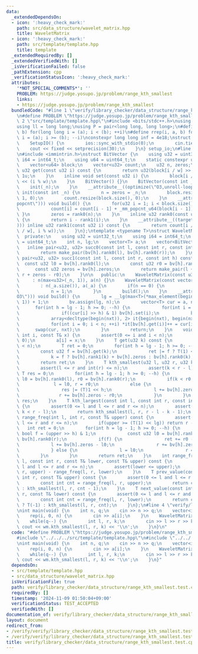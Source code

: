 ```yaml
---
data:
  _extendedDependsOn:
  - icon: ':heavy_check_mark:'
    path: src/data_structure/wavelet_matrix.hpp
    title: WaveletMatrix
  - icon: ':heavy_check_mark:'
    path: src/template/template.hpp
    title: template
  _extendedRequiredBy: []
  _extendedVerifiedWith: []
  _isVerificationFailed: false
  _pathExtension: cpp
  _verificationStatusIcon: ':heavy_check_mark:'
  attributes:
    '*NOT_SPECIAL_COMMENTS*': ''
    PROBLEM: https://judge.yosupo.jp/problem/range_kth_smallest
    links:
    - https://judge.yosupo.jp/problem/range_kth_smallest
  bundledCode: "#line 1 \"verify/library_checker/data_structure/range_kth_smallest.test.cpp\"\
    \n#define PROBLEM \"https://judge.yosupo.jp/problem/range_kth_smallest\"\n#line\
    \ 2 \"src/template/template.hpp\"\n#include <bits/stdc++.h>\nusing namespace std;\n\
    using ll = long long;\nusing P = pair<long long, long long>;\n#define rep(i, a,\
    \ b) for(long long i = (a); i < (b); ++i)\n#define rrep(i, a, b) for(long long\
    \ i = (a); i >= (b); --i)\nconstexpr long long inf = 4e18;\nstruct SetupIO {\n\
    \    SetupIO() {\n        ios::sync_with_stdio(0);\n        cin.tie(0);\n    \
    \    cout << fixed << setprecision(30);\n    }\n} setup_io;\n#line 3 \"src/data_structure/wavelet_matrix.hpp\"\
    \n#include <immintrin.h>\nstruct BitVector {\n    using u32 = uint32_t;\n    using\
    \ i64 = int64_t;\n    using u64 = uint64_t;\n    static constexpr u32 w = 64;\n\
    \    vector<u64> block;\n    vector<u32> count;\n    u32 n, zeros;\n    inline\
    \ u32 get(const u32 i) const {\n        return u32(block[i / w] >> (i % w)) &\
    \ 1u;\n    }\n    inline void set(const u32 i) {\n        block[i / w] |= 1LL\
    \ << (i % w);\n    }\n    BitVector() {}\n    BitVector(const int _n) {\n    \
    \    init(_n);\n    }\n    __attribute__((optimize(\"O3,unroll-loops\"))) void\
    \ init(const int _n) {\n        n = zeros = _n;\n        block.resize(n / w +\
    \ 1, 0);\n        count.resize(block.size(), 0);\n    }\n    __attribute__((target(\"\
    popcnt\"))) void build() {\n        for(u32 i = 1; i < block.size(); ++i) {\n\
    \            count[i] = count[i - 1] + _mm_popcnt_u64(block[i - 1]);\n       \
    \ }\n        zeros = rank0(n);\n    }\n    inline u32 rank0(const u32 i) const\
    \ {\n        return i - rank1(i);\n    }\n    __attribute__((target(\"bmi2,popcnt\"\
    ))) inline u32 rank1(const u32 i) const {\n        return count[i / w] + _mm_popcnt_u64(_bzhi_u64(block[i\
    \ / w], i % w));\n    }\n};\ntemplate <typename T>\nstruct WaveletMatrix {\n \
    \  private:\n    using u32 = uint32_t;\n    using i64 = int64_t;\n    using u64\
    \ = uint64_t;\n    int n, lg;\n    vector<T> a;\n    vector<BitVector> bv;\n \
    \   inline pair<u32, u32> succ0(const int l, const int r, const int h) const {\n\
    \        return make_pair(bv[h].rank0(l), bv[h].rank0(r));\n    }\n    inline\
    \ pair<u32, u32> succ1(const int l, const int r, const int h) const {\n      \
    \  const u32 l0 = bv[h].rank0(l);\n        const u32 r0 = bv[h].rank0(r);\n  \
    \      const u32 zeros = bv[h].zeros;\n        return make_pair(l + zeros - l0,\
    \ r + zeros - r0);\n    }\n\n   public:\n    WaveletMatrix(const u32 _n)\n   \
    \     : n(max<u32>(_n, 1)), a(n) {}\n    WaveletMatrix(const vector<T>& _a)\n\
    \        : n(_a.size()), a(_a) {\n        if(n == 0) {\n            a.push_back(0);\n\
    \            n = 1;\n        }\n        build();\n    }\n    __attribute__((optimize(\"\
    O3\"))) void build() {\n        lg = __lg(max<T>(*max_element(begin(a), end(a)),\
    \ 1)) + 1;\n        bv.assign(lg, n);\n        vector<T> cur = a, nxt(n);\n  \
    \      for(int h = lg - 1; h >= 0; --h) {\n            for(int i = 0; i < n; ++i)\n\
    \                if((cur[i] >> h) & 1) bv[h].set(i);\n            bv[h].build();\n\
    \            array<decltype(begin(nxt)), 2> it{begin(nxt), begin(nxt) + bv[h].zeros};\n\
    \            for(int i = 0; i < n; ++i) *it[bv[h].get(i)]++ = cur[i];\n      \
    \      swap(cur, nxt);\n        }\n        return;\n    }\n    void set(const\
    \ int i, const T& x) {\n        assert(0 <= i and i < n);\n        assert(x >=\
    \ 0);\n        a[i] = x;\n    }\n    T get(u32 k) const {\n        assert(int(k)\
    \ < n);\n        T ret = 0;\n        for(int h = lg - 1; h >= 0; --h) {\n    \
    \        const u32 f = bv[h].get(k);\n            ret |= f ? T(1) << h : 0;\n\
    \            k = f ? bv[h].rank1(k) + bv[h].zeros : bv[h].rank0(k);\n        }\n\
    \        return ret;\n    }\n    T kth_smallest(u32 l, u32 r, u32 k) const {\n\
    \        assert(l <= r and int(r) <= n);\n        assert(k < r - l);\n       \
    \ T res = 0;\n        for(int h = lg - 1; h >= 0; --h) {\n            const u32\
    \ l0 = bv[h].rank0(l), r0 = bv[h].rank0(r);\n            if(k < r0 - l0)\n   \
    \             l = l0, r = r0;\n            else {\n                k -= r0 - l0;\n\
    \                res |= (T)1 << h;\n                l += bv[h].zeros - l0;\n \
    \               r += bv[h].zeros - r0;\n            }\n        }\n        return\
    \ res;\n    }\n    T kth_largest(const int l, const int r, const int k) const\
    \ {\n        assert(0 <= l and l <= r and r <= n);\n        assert(0 <= k and\
    \ k < r - l);\n        return kth_smallest(l, r, r - l - k - 1);\n    }\n    int\
    \ range_freq(int l, int r, const T& upper) const {\n        assert(0 <= l and\
    \ l <= r and r <= n);\n        if(upper >= (T(1) << lg)) return r - l;\n     \
    \   int ret = 0;\n        for(int h = lg - 1; h >= 0; --h) {\n            const\
    \ bool f = (upper >> h) & 1;\n            const u32 l0 = bv[h].rank0(l), r0 =\
    \ bv[h].rank0(r);\n            if(f) {\n                ret += r0 - l0;\n    \
    \            l += bv[h].zeros - l0;\n                r += bv[h].zeros - r0;\n\
    \            } else {\n                l = l0;\n                r = r0;\n    \
    \        }\n        }\n        return ret;\n    }\n    int range_freq(const int\
    \ l, const int r, const T& lower, const T& upper) const {\n        assert(0 <=\
    \ l and l <= r and r <= n);\n        assert(lower <= upper);\n        return range_freq(l,\
    \ r, upper) - range_freq(l, r, lower);\n    }\n    T prev_value(const int l, const\
    \ int r, const T& upper) const {\n        assert(0 <= l and l <= r and r <= n);\n\
    \        const int cnt = range_freq(l, r, upper);\n        return cnt == 0 ? T(-1)\
    \ : kth_smallest(l, r, cnt - 1);\n    }\n    T next_value(const int l, const int\
    \ r, const T& lower) const {\n        assert(0 <= l and l <= r and r <= n);\n\
    \        const int cnt = range_freq(l, r, lower);\n        return cnt == r - l\
    \ ? T(-1) : kth_smallest(l, r, cnt);\n    }\n};\n#line 4 \"verify/library_checker/data_structure/range_kth_smallest.test.cpp\"\
    \nint main(void) {\n    int n, q;\n    cin >> n >> q;\n    vector<int> a(n);\n\
    \    rep(i, 0, n) {\n        cin >> a[i];\n    }\n    WaveletMatrix<int> wm(a);\n\
    \    while(q--) {\n        int l, r, k;\n        cin >> l >> r >> k;\n       \
    \ cout << wm.kth_smallest(l, r, k) << '\\n';\n    }\n}\n"
  code: "#define PROBLEM \"https://judge.yosupo.jp/problem/range_kth_smallest\"\n\
    #include \"../../../src/template/template.hpp\"\n#include \"../../../src/data_structure/wavelet_matrix.hpp\"\
    \nint main(void) {\n    int n, q;\n    cin >> n >> q;\n    vector<int> a(n);\n\
    \    rep(i, 0, n) {\n        cin >> a[i];\n    }\n    WaveletMatrix<int> wm(a);\n\
    \    while(q--) {\n        int l, r, k;\n        cin >> l >> r >> k;\n       \
    \ cout << wm.kth_smallest(l, r, k) << '\\n';\n    }\n}"
  dependsOn:
  - src/template/template.hpp
  - src/data_structure/wavelet_matrix.hpp
  isVerificationFile: true
  path: verify/library_checker/data_structure/range_kth_smallest.test.cpp
  requiredBy: []
  timestamp: '2024-11-09 01:50:04+09:00'
  verificationStatus: TEST_ACCEPTED
  verifiedWith: []
documentation_of: verify/library_checker/data_structure/range_kth_smallest.test.cpp
layout: document
redirect_from:
- /verify/verify/library_checker/data_structure/range_kth_smallest.test.cpp
- /verify/verify/library_checker/data_structure/range_kth_smallest.test.cpp.html
title: verify/library_checker/data_structure/range_kth_smallest.test.cpp
---
```

